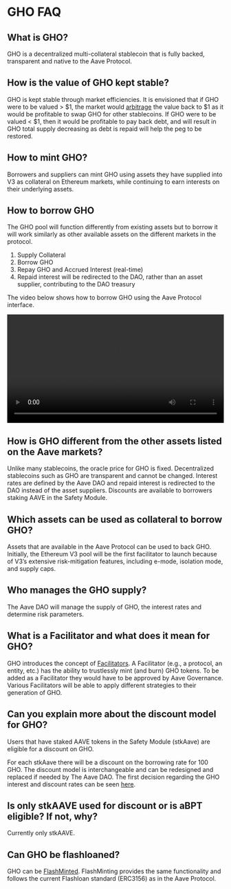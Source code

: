 # GHO FAQ

## What is GHO?

GHO is a decentralized multi-collateral stablecoin that is fully backed, transparent and native to the Aave Protocol.

## How is the value of GHO kept stable?

GHO is kept stable through market efficiencies. It is envisioned that if GHO were to be valued > $1, the market would [arbitrage](../concepts/fundamental-concepts/arbitrage.md) the value back to $1 as it would be profitable to swap GHO for other stablecoins. If GHO were to be valued < $1, then it would be profitable to pay back debt, and will result in GHO total supply decreasing as debt is repaid will help the peg to be restored.

## How to mint GHO?

Borrowers and suppliers can mint GHO using assets they have supplied into V3 as collateral on Ethereum markets, while continuing to earn interests on their underlying assets.

## How to borrow GHO

The GHO pool will function differently from existing assets but to borrow it will work similarly as other available assets on the different markets in the protocol. 

1. Supply Collateral
2. Borrow GHO
3. Repay GHO and Accrued Interest (real-time)
4. Repaid interest will be redirected to the DAO, rather than an asset supplier, contributing to the DAO treasury

The video below shows how to borrow GHO using the Aave Protocol interface.

<video controls width="100%" autoPlay>
  <source src="https://gho.infura-ipfs.io/ipfs/QmVFGEyoMTaoYnMCL9oDEg2zwaxK9G2T2vqEHUN7tu8Qtk"/>
</video>

## How is GHO different from the other assets listed on the Aave markets?

Unlike many stablecoins, the oracle price for GHO is fixed. Decentralized stablecoins such as GHO are transparent and cannot be changed. Interest rates are defined by the Aave DAO and repaid interest is redirected to the DAO instead of the asset suppliers. Discounts are available to borrowers staking AAVE in the Safety Module.

## Which assets can be used as collateral to borrow GHO?

Assets that are available in the Aave Protocol can be used to back GHO. Initially, the Ethereum V3 pool will be the first facilitator to launch because of V3’s extensive risk-mitigation features, including e-mode, isolation mode, and supply caps.

## Who manages the GHO supply?

The Aave DAO will manage the supply of GHO, the interest rates and determine risk parameters.

## What is a Facilitator and what does it mean for GHO?

GHO introduces the concept of [Facilitators](../concepts/how-gho-works/gho-facilitators.md). A Facilitator (e.g., a protocol, an entity, etc.) has the ability to trustlessly mint (and burn) GHO tokens. To be added as a Facilitator they would have to be approved by Aave Governance. Various Facilitators will be able to apply different strategies to their generation of GHO.

## Can you explain more about the discount model for GHO?

Users that have staked AAVE tokens in the Safety Module (stkAave) are eligible for a discount on GHO.

For each stkAave there will be a discount on the borrowing rate for 100 GHO. The discount model is interchangeable and can be redesigned and replaced if needed by The Aave DAO. The first decision regarding the GHO interest and discount rates can be seen [here](../concepts/fundamental-concepts/gho-discount-strategy.md).

## Is only stkAAVE used for discount or is aBPT eligible? If not, why?

Currently only stkAAVE.

## Can GHO be flashloaned?

GHO can be [FlashMinted](../concepts/fundamental-concepts/flashmint.md). FlashMinting provides the same functionality and follows the current Flashloan standard (ERC3156) as in the Aave Protocol.
